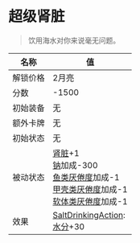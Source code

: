 # 超级肾脏  
> 饮用海水对你来说毫无问题。  
  
名称  |  值  
----  |  ----  
解锁价格  |  2月亮  
分数  |  -1500  
初始装备  |  无  
额外卡牌  |  无  
初始状态  |  无  
被动状态  |  [肾脏](IfKidneys.md)+1<br>[钠](Sodium.md)加成-300<br>[鱼类<nobr>厌倦度</nobr>](SaturationFish.md)加成-1<br>[甲壳类<nobr>厌倦度</nobr>](SaturationCrustaceans.md)加成-1<br>[软体类<nobr>厌倦度</nobr>](SaturationMollusks.md)加成-1  
效果  |  [SaltDrinkingAction](SaltDrinkingAction.md): <br>[水分](Hydration.md)+30  
